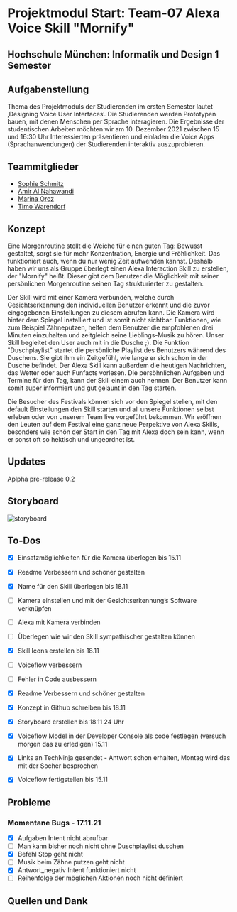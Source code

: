 # Projektmodul Start: Team-07 Alexa Voice Skill "Mornify"
## Hochschule München: Informatik und Design 1 Semester 


## Aufgabenstellung  

Thema des Projektmoduls der Studierenden im ersten Semester lautet ‚Designing Voice User Interfaces‘. Die Studierenden werden Prototypen bauen, mit denen Menschen per Sprache interagieren. Die Ergebnisse der studentischen Arbeiten möchten wir am 10. Dezember 2021 zwischen 15 und 16:30 Uhr Interessierten präsentieren und einladen die Voice Apps (Sprachanwendungen) der Studierenden interaktiv auszuprobieren.

## Teammitglieder 

- [Sophie Schmitz](https://github.com/sophieschmitz)
- [Amir Al Nahawandi](https://github.com/xSilentStorm313)
- [Marina Oroz](https://github.com/marinaoroz)
- [Timo Warendorf](https://github.com/30elf)

## Konzept

Eine Morgenroutine stellt die Weiche für einen guten Tag: Bewusst gestaltet, sorgt sie für mehr Konzentration, Energie und Fröhlichkeit. Das funktioniert auch, wenn du nur wenig Zeit aufwenden kannst. Deshalb haben wir uns als Gruppe überlegt einen Alexa Interaction Skill zu erstellen, der "Mornify" heißt. Dieser gibt dem Benutzer die Möglichkeit mit seiner persönlichen Morgenroutine seinen Tag strukturierter zu gestalten.

Der Skill wird mit einer Kamera verbunden, welche durch Gesichtserkennung den individuellen Benutzer erkennt und die zuvor eingegebenen Einstellungen zu diesem abrufen kann. Die Kamera wird hinter dem Spiegel installiert und ist somit nicht sichtbar. Funktionen, wie zum Beispiel Zähneputzen, helfen dem Benutzer die empfohlenen drei Minuten einzuhalten und zeitgleich seine Lieblings-Musik zu hören. Unser Skill begleitet den User auch mit in die Dusche ;). Die Funktion "Duschplaylist" startet die persönliche Playlist des Benutzers während des Duschens. Sie gibt ihm ein Zeitgefühl, wie lange er sich schon in der Dusche befindet. Der Alexa Skill kann außerdem die heutigen Nachrichten, das Wetter oder auch Funfacts vorlesen. Die persöhnlichen Aufgaben und Termine für den Tag, kann der Skill einem auch nennen. Der Benutzer kann somit super informiert und gut gelaunt in den Tag starten.

Die Besucher des Festivals können sich vor den Spiegel stellen, mit den default Einstellungen den Skill starten und all unsere Funktionen selbst erleben oder von unserem Team live vorgeführt bekommen. Wir eröffnen den Leuten auf dem Festival eine ganz neue Perpektive von Alexa Skills, besonders wie schön der Start in den Tag mit Alexa doch sein kann, wenn er sonst oft so hektisch und ungeordnet ist.

## Updates 

Aplpha pre-release 0.2

## Storyboard
![storyboard](https://user-images.githubusercontent.com/91656601/142069310-7de448bd-45f0-4107-8cad-5628822a7b46.png)

## To-Dos 
- [x] Einsatzmöglichkeiten für die Kamera überlegen bis 15.11
- [x] Readme Verbessern und schöner gestalten 
- [x] Name für den Skill überlegen bis 18.11
- [ ] Kamera einstellen und mit der Gesichtserkennung’s Software verknüpfen
- [ ] Alexa mit Kamera verbinden 
- [ ] Überlegen wie wir den Skill sympathischer gestalten können
- [x] Skill Icons erstellen bis 18.11
- [ ] Voiceflow verbessern 
- [ ] Fehler in Code ausbessern
- [x] Readme Verbessern und schöner gestalten 
- [x] Konzept in Github schreiben bis 18.11 
- [x] Storyboard erstellen bis 18.11 24 Uhr 
- [x] Voiceflow Model in der Developer Console als code festlegen (versuch morgen das zu erledigen) 15.11
- [x] Links an TechNinja gesendet - Antwort schon erhalten, Montag wird das mit der Socher besprochen
- [x] Voiceflow fertigstellen bis 15.11


## Probleme

### Momentane Bugs - 17.11.21 
- [x] Aufgaben Intent nicht abrufbar
- [ ] Man kann bisher noch nicht ohne Duschplaylist duschen
- [x] Befehl Stop geht nicht
- [ ] Musik beim Zähne putzen geht nicht
- [x] Antwort_negativ Intent funktioniert nicht
- [ ] Reihenfolge der möglichen Aktionen noch nicht definiert

## Quellen und Dank
